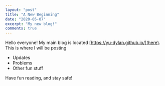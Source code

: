 ```yaml
---
layout: "post"
title: "A New Beginning"
date: "2020-05-07"
excerpt: "My new blog!"
comments: true
---
```

Hello everyone! My main blog is located [https://yu-dylan.github.io/](here). This is where I will be posting

- Updates
- Problems
- Other fun stuff

Have fun reading, and stay safe!
